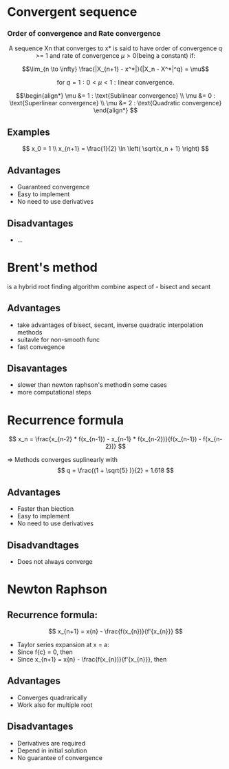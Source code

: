 # Convergent sequence

<h3> Order of convergence and Rate convergence </h3>

$$ \text{A sequence {Xn} that converges to x* is said to have order of convergence q >= 1 and rate of convergence } \mu > 0 \text{(being a constant) if:}$$

$$\lim_{n \to \infty} \frac{|X_{n+1} - x^*|}{|X_n - X^*|^q} = \mu$$

$$ \text{for } q = 1 : 0 < \mu < 1 : \text{linear convergence.}$$

$$\begin{align*}
\mu &= 1 : \text{Sublinear convergence} \\
\mu &= 0 : \text{Superlinear convergence} \\
\mu &= 2 : \text{Quadratic convergence}
\end{align*}
$$

## Examples

$$
x_0 = 1 \\
x_{n+1} = \frac{1}{2} \ln \left( \sqrt{x_n + 1} \right)
$$

## Advantages
- Guaranteed convergence
- Easy to implement
- No need to use derivatives

## Disadvantages

- ...

# Brent's method 

is a hybrid root finding algorithm combine aspect of - bisect and secant

## Advantages
- take advantages of bisect, secant, inverse quadratic interpolation methods
- suitavle for non-smooth func
- fast convegence

## Disavantages
- slower than newton raphson's methodin some cases
- more computational steps

# Recurrence formula

$$
x_n = \frac{x_{n-2} * f(x_{n-1}) - x_{n-1} * f(x_{n-2})}{f(x_{n-1}) - f(x_{n-2})}
$$

=> Methods converges suplinearly with 
$$
q =  \frac{(1 + \sqrt{5} )}{2} = 1.618
$$

## Advantages
- Faster than biection
- Easy to implement
- No need to use derivatives
## Disadvandtages
- Does not always converge

# Newton Raphson

## Recurrence formula:

$$ x_{n+1} = x{n} - \frac{f(x_{n})}{f'{x_{n}}} $$
- Taylor series expansion at x = a:
- Since f{c} = 0, then
- Since x_{n+1} = x{n} - \frac{f(x_{n})}{f'{x_{n}}}, then

## Advantages
- Converges quadrarically
- Work also for multiple root
## Disadvantages
- Derivatives are required
- Depend in initial solution
- No guarantee of convergence
